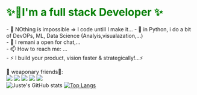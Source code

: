 
<h1 style='color:green;';>✨👋I'm a full stack Developer <!--from Congo-Brazzaville-->✨</h1>
- 🔭 NOthing is impossible => I code untill I make it...
- 🌱 in Python, i do a bit of DevOPs, ML, Data Science (Analyis,visualazation,...) <br><!--- 👯 I’m looking to collaborate on ...-->
- 💬 I remani a open for chat,...<br>
- 📫 How to reach me: ...<br>
- ⚡ I build your product, vision faster & strategically!...⚡<br>

🚀 weaponary friends👯:<br>
<img src='https://img.icons8.com/color/48/000000/javascript.png'></img>
<img src='https://img.icons8.com/color/48/000000/python.png'></img>
<img src='https://img.icons8.com/color/48/000000/html-5.png'></img>
<img src='https://img.icons8.com/color/48/000000/css3.png'></img>
<img src='https://img.icons8.com/color/48/000000/typescript.png'></img> <br>
![Juste's GitHub stats](https://github-readme-stats.vercel.app/api?username=MysteriousSonOfGod&show_icons=true&theme=merko)
[![Top Langs](https://github-readme-stats.vercel.app/api/top-langs/?username=MysteriousSonOfGod&layout=compact)](https://github.com/anuraghazra/github-readme-stats) 
